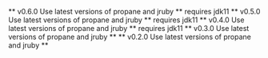 ** v0.6.0 Use latest versions of propane and jruby ** requires jdk11
** v0.5.0 Use latest versions of propane and jruby ** requires jdk11
** v0.4.0 Use latest versions of propane and jruby ** requires jdk11
** v0.3.0 Use latest versions of propane and jruby **
** v0.2.0 Use latest versions of propane and jruby **
